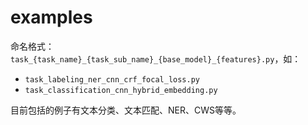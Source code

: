 # examples

命名格式：`task_{task_name}_{task_sub_name}_{base_model}_{features}.py`，如：

- `task_labeling_ner_cnn_crf_focal_loss.py`
- `task_classification_cnn_hybrid_embedding.py`

目前包括的例子有文本分类、文本匹配、NER、CWS等等。
